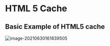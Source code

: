 # HTML 5 Cache

## Basic Example of HTML5 cache

![image-20210630161839505](/home/aidyn/snap/typora/39/.config/Typora/typora-user-images/image-20210630161839505.png)



